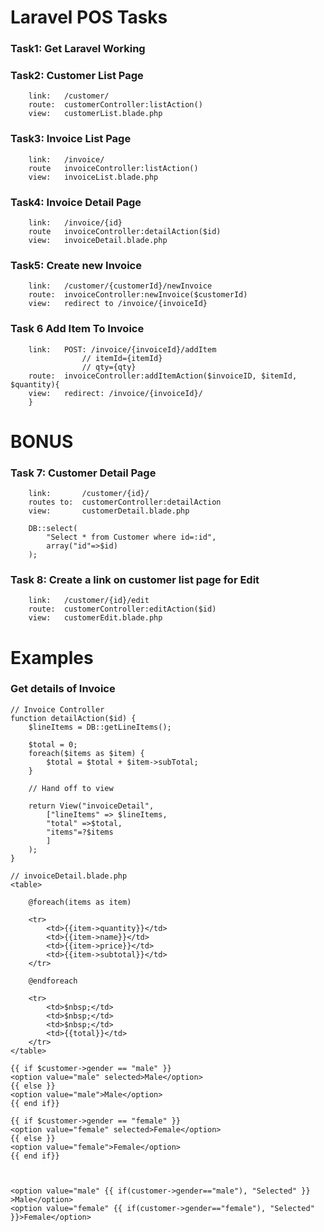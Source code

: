 # Laravel POS Tasks

### Task1: 	Get Laravel Working


### Task2:	Customer List Page
		link:	/customer/
		route: 	customerController:listAction()
		view:	customerList.blade.php

### Task3: 	Invoice List Page
		link: 	/invoice/
		route 	invoiceController:listAction()
		view:	invoiceList.blade.php

### Task4:	Invoice Detail Page
		link:	/invoice/{id}
		route 	invoiceController:detailAction($id)
		view:	invoiceDetail.blade.php

### Task5:	Create new Invoice
		link:	/customer/{customerId}/newInvoice
		route:	invoiceController:newInvoice($customerId)
		view:	redirect to /invoice/{invoiceId}

### Task 6	Add Item To Invoice
		link:	POST: /invoice/{invoiceId}/addItem
					// itemId={itemId}
					// qty={qty}
		route:	invoiceController:addItemAction($invoiceID, $itemId, $quantity){
		view:	redirect: /invoice/{invoiceId}/
		}

# BONUS


### Task 7:	Customer Detail Page		
		link: 		/customer/{id}/
		routes to:	customerController:detailAction
		view:		customerDetail.blade.php

		DB::select(
			"Select * from Customer where id=:id", 
			array("id"=>$id)
		);

### Task 8:	Create a link on customer list page for Edit
		link:	/customer/{id}/edit
		route:	customerController:editAction($id)
		view:	customerEdit.blade.php

# Examples


### Get details of Invoice
```
// Invoice Controller
function detailAction($id) {
	$lineItems = DB::getLineItems();

	$total = 0;
	foreach($items as $item) {
		$total = $total + $item->subTotal;
	}

	// Hand off to view

	return View("invoiceDetail",
		["lineItems" => $lineItems,
		"total" =>$total,
		"items"=?$items 
		]
	);
}
```

```
// invoiceDetail.blade.php
<table>
	
	@foreach(items as item) 

	<tr>
		<td>{{item->quantity}}</td>
		<td>{{item->name}}</td>
		<td>{{item->price}}</td>
		<td>{{item->subtotal}}</td>
	</tr>

	@endforeach

	<tr>
		<td>$nbsp;</td>
		<td>$nbsp;</td>
		<td>$nbsp;</td>
		<td>{{total}}</td>
	</tr>
</table>
```













<div>
	
	{{ if $customer->gender == "male" }}
	<option value="male" selected>Male</option>
	{{ else }}
	<option value="male">Male</option>
	{{ end if}}

	{{ if $customer->gender == "female" }}
	<option value="female" selected>Female</option>
	{{ else }}
	<option value="female">Female</option>
	{{ end if}}



	<option value="male" {{ if(customer->gender=="male"), "Selected" }} >Male</option>
	<option value="female" {{ if(customer->gender=="female"), "Selected" }}>Female</option>



</div>









